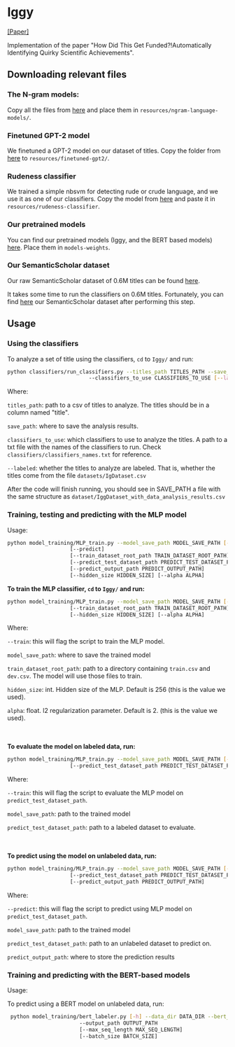 # Iggy
[[Paper]](http://arxiv.org/abs/2106.03048)  []([[Presentation]]())

Implementation of the paper "How Did This Get Funded?!Automatically Identifying Quirky Scientific Achievements".


## Downloading relevant files

### The N-gram models: 
Copy all the files from [here](https://drive.google.com/drive/folders/1CuG7WBbvmf9hnHTrJipbUL5gdmy8-xPI?usp=sharing)
and place them in `resources/ngram-language-models/`.

### Finetuned GPT-2 model
We finetuned a GPT-2 model on our dataset of titles. Copy the folder from
[here](https://drive.google.com/drive/folders/1FiqMrM0H76DWzcvVBTdkrreFA0hffrQE?usp=sharing) to `resources/finetuned-gpt2/`.

### Rudeness classifier
We trained a simple nbsvm for detecting rude or crude language, and we use it as one of our classifiers. Copy the model from 
[here](https://drive.google.com/drive/folders/1e687JrzzO_VWLl3cX55wUxicrHVuuuuq?usp=sharing) and paste it in `resources/rudeness-classifier`.

### Our pretrained models
You can find our pretrained models (Iggy, and the BERT based models) [here](). Place them in `models-weights`.


### Our SemanticScholar dataset
Our raw SemanticScholar dataset of 0.6M titles can be found [here](https://drive.google.com/file/d/16AplKQK90o3Eay1QSsbQ7uT5gIZ4gE3I/view?usp=sharing).

It takes some time to run the classifiers on 0.6M titles. Fortunately, you can 
find [here](https://drive.google.com/file/d/1HHnnRgEJcH3Gj0gyTEz6qLp-jVye-tcA/view?usp=sharing) our SemanticScholar dataset 
after performing this step.

## Usage

### Using the classifiers

To analyze a set of title using the classifiers, `cd` to `Iggy/` and run:

```bash
python classifiers/run_classifiers.py --titles_path TITLES_PATH --save_path SAVE_PATH
                          --classifiers_to_use CLASSIFIERS_TO_USE [--labeled]
```

Where:

`titles_path`: path to a csv of titles to analyze. The titles should be in a column named "title".

`save_path`: where to save the analysis results.

`classifiers_to_use`: which classifiers to use to analyze the titles. A path to a txt file with the names of the classifiers to run.
Check `classifiers/classifiers_names.txt` for reference.

`--labeled`: whether the titles to analyze are labeled. That is, whether the titles come from the file
`datasets/IgDataset.csv`


After the code will finish running, you should see in SAVE_PATH a file with the same structure as `dataset/IggDataset_with_data_analysis_results.csv`

### Training, testing and predicting with the MLP model

Usage:
```bash
python model_training/MLP_train.py --model_save_path MODEL_SAVE_PATH [--train] [--test]
                    [--predict]
                    [--train_dataset_root_path TRAIN_DATASET_ROOT_PATH]
                    [--predict_test_dataset_path PREDICT_TEST_DATASET_PATH]
                    [--predict_output_path PREDICT_OUTPUT_PATH]
                    [--hidden_size HIDDEN_SIZE] [--alpha ALPHA]
```

<b>To train the MLP classifier, `cd` to `Iggy/` and run:</b>
```bash
python model_training/MLP_train.py --model_save_path MODEL_SAVE_PATH [--train] 
                    [--train_dataset_root_path TRAIN_DATASET_ROOT_PATH]
                    [--hidden_size HIDDEN_SIZE] [--alpha ALPHA]
```
Where:

`--train`: this will flag the script to train the MLP model.

`model_save_path`: where to save the trained model

`train_dataset_root_path`: path to a directory containing `train.csv` and `dev.csv`. The model will use those files to train.

`hidden_size`: int. Hidden size of the MLP. Default is 256 (this is the value we used).

`alpha`: float. l2 regularization parameter. Default is 2. (this is the value we used).

<br/><br/>
<b>To evaluate the model on labeled data, run:</b>
```bash
python model_training/MLP_train.py --model_save_path MODEL_SAVE_PATH [--test] 
                    [--predict_test_dataset_path PREDICT_TEST_DATASET_PATH]
```

Where:

`--train`: this will flag the script to evaluate the MLP model on `predict_test_dataset_path`.

`model_save_path`: path to the trained model

`predict_test_dataset_path`: path to a labeled dataset to evaluate.

<br/><br/>
<b>To predict using the model on unlabeled data, run:</b>
```bash
python model_training/MLP_train.py --model_save_path MODEL_SAVE_PATH [--predict] 
                    [--predict_test_dataset_path PREDICT_TEST_DATASET_PATH]
                    [--predict_output_path PREDICT_OUTPUT_PATH]
```

Where:

`--predict`: this will flag the script to predict using MLP model on `predict_test_dataset_path`.

`model_save_path`: path to the trained model

`predict_test_dataset_path`: path to an unlabeled dataset to predict on.

`predict_output_path`: where to store the prediction results

### Training and predicting with the BERT-based models

Usage:

To predict using a BERT model on unlabeled data, run:</b>
```bash
 python model_training/bert_labeler.py [-h] --data_dir DATA_DIR --bert_model BERT_MODEL
                       --output_path OUTPUT_PATH
                       [--max_seq_length MAX_SEQ_LENGTH]
                       [--batch_size BATCH_SIZE]
```

### 